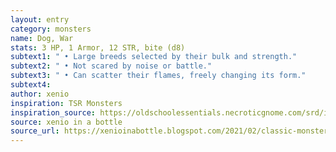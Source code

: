 ```yaml
---
layout: entry 
category: monsters
name: Dog, War
stats: 3 HP, 1 Armor, 12 STR, bite (d8)
subtext1: " • Large breeds selected by their bulk and strength."
subtext2: " • Not scared by noise or battle."
subtext3: " • Can scatter their flames, freely changing its form."
subtext4: 
author: xenio
inspiration: TSR Monsters
inspiration_source: https://oldschoolessentials.necroticgnome.com/srd/index.php/Monster_Descriptions
source: xenio in a bottle
source_url: https://xenioinabottle.blogspot.com/2021/02/classic-monsters-for-cairnito-part-1.html
---
```

